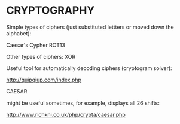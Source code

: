# CRYPTOGRAPHY

Simple types of ciphers (just substituted lettters or moved down the alphabet):

Caesar's Cypher
ROT13


Other types of ciphers: XOR

Useful tool for automatically decoding ciphers (cryptogram solver):

 http://quipqiup.com/index.php


CAESAR

might be useful sometimes, for example, displays all 26 shifts:

http://www.richkni.co.uk/php/crypta/caesar.php
